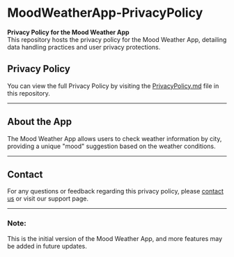 # MoodWeatherApp-PrivacyPolicy

**Privacy Policy for the Mood Weather App**  
This repository hosts the privacy policy for the Mood Weather App, detailing data handling practices and user privacy protections.

## Privacy Policy

You can view the full Privacy Policy by visiting the [PrivacyPolicy.md](./PrivacyPolicy.md) file in this repository.

---

## About the App

The Mood Weather App allows users to check weather information by city, providing a unique "mood" suggestion based on the weather conditions.

---

## Contact

For any questions or feedback regarding this privacy policy, please [contact us](mailto:shahidwork18@gmail.com) or visit our support page.

---

### Note:
This is the initial version of the Mood Weather App, and more features may be added in future updates.

